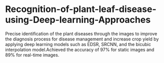 # Recognition-of-plant-leaf-disease-using-Deep-learning-Approaches
Precise identification of the plant diseases through the images to improve the diagnosis process for disease management and increase crop yield by applying deep learning models such as EDSR, SRCNN, and the bicubic interpolation model.Achieved the accuracy of 97% for static images and 89% for real-time images.
